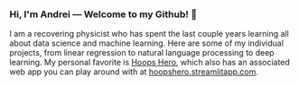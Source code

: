 ### Hi, I'm Andrei — Welcome to my Github! 👋

I am a recovering physicist who has spent the last couple years learning all about data science and machine learning.   Here are some of my individual projects, from linear regression to natural language processing to deep learning.  My personal favorite is [Hoops Hero](https://github.com/andreilevin/HoopsHero), which also has an associated web app you can play around with at [hoopshero.streamlitapp.com](https://hoopshero.streamlitapp.com).

<!--
**andreilevin/andreilevin** is a ✨ _special_ ✨ repository because its `README.md` (this file) appears on your GitHub profile.

Here are some ideas to get you started:

- 🔭 I’m currently working on ...
- 🌱 I’m currently learning ...
- 👯 I’m looking to collaborate on ...
- 🤔 I’m looking for help with ...
- 💬 Ask me about ...
- 📫 How to reach me: ...
- 😄 Pronouns: ...
- ⚡ Fun fact: ...
-->
